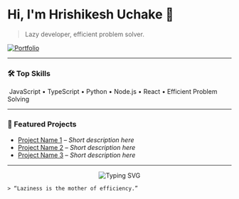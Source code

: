 # Hi, I'm Hrishikesh Uchake 👋

> Lazy developer, efficient problem solver.

[![Portfolio](https://img.shields.io/badge/Portfolio-hrishikeshu.vercel.app-black?style=flat-square&logo=vercel)](https://hrishikeshu.vercel.app/)

---

### 🛠️ Top Skills

<!-- Replace these with your repo languages for a quick, honest snapshot -->
<span>&nbsp;JavaScript&nbsp;•&nbsp;TypeScript&nbsp;•&nbsp;Python&nbsp;•&nbsp;Node.js&nbsp;•&nbsp;React&nbsp;•&nbsp;Efficient Problem Solving</span>

---

### 🚀 Featured Projects

<!-- Replace with your actual pinned repos and add a short tagline for each -->
- [Project Name 1](https://github.com/HrishikeshUchake/project-1) – _Short description here_
- [Project Name 2](https://github.com/HrishikeshUchake/project-2) – _Short description here_
- [Project Name 3](https://github.com/HrishikeshUchake/project-3) – _Short description here_

---

<p align="center">
  <img src="https://readme-typing-svg.demolab.com?font=Fira+Code&weight=500&pause=1500&color=000000&center=true&width=380&lines=Why+work+hard+when+you+can+work+smart%3F;Minimal+code+for+maximal+impact." alt="Typing SVG" />
</p>

```
> “Laziness is the mother of efficiency.”
```

<!-- 
Tip: Keep the README clutter-free and update skills/projects as you grow. 
You can add subtle effects with SVGs or shields above. 
-->
